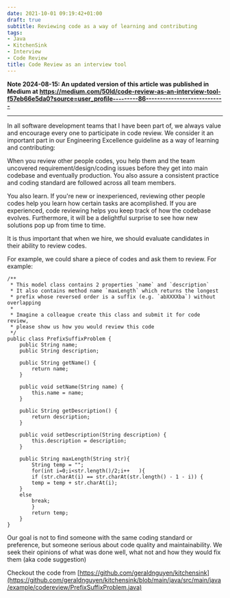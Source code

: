 ```yaml
---
date: 2021-10-01 09:19:42+01:00
draft: true
subtitle: Reviewing code as a way of learning and contributing
tags:
- Java
- KitchenSink
- Interview
- Code Review
title: Code Review as an interview tool
---
```

**Note 2024-08-15: An updated version of this article was published in Medium at https://medium.com/50ld/code-review-as-an-interview-tool-f57eb66e5da0?source=user_profile---------86----------------------------**

-----------------

In all software development teams that I have been part of, we always value and encourage every one to participate in code review. We consider it an important part in our Engineering Excellence guideline as a way of learning and contributing:

When you review other people codes, you help them and the team uncovered requirement/design/coding issues before they get into main codebase and eventually production. You also assure a consistent practice and coding standard are followed across all team members.

You also learn. If you're new or inexperienced, reviewing other people codes help you learn how certain tasks are acomplished. If you are experienced, code reviewing helps you keep track of how the codebase evolves. Furthermore, it will be a delightful surprise to see how new solutions pop up from time to time.

It is thus important that when we hire, we should evaluate candidates in their ability to review codes. 

For example, we could share a piece of codes and ask them to review. For example:

```
/**
 * This model class contains 2 properties `name` and `description`
 * It also contains method name `maxLength` which returns the longest
 * prefix whose reversed order is a suffix (e.g. `abXXXXba`) without overlapping
 *
 * Imagine a colleague create this class and submit it for code review,
 * please show us how you would review this code
 */
public class PrefixSuffixProblem {
    public String name;
    public String description;

    public String getName() {
        return name;
    }

    public void setName(String name) {
        this.name = name;
    }

    public String getDescription() {
        return description;
    }

    public void setDescription(String description) {
        this.description = description;
    }

    public String maxLength(String str){
        String temp = "";
        for(int i=0;i<str.length()/2;i++   ){
        if (str.charAt(i) == str.charAt(str.length() - 1 - i)) {
        temp = temp + str.charAt(i);
    }
    else
        break;
        }
        return temp;
    }
}

```

Our goal is not to find someone with the same coding standard or preference, but someone serious about code quality and maintainability. We seek their opinions of what was done well, what not and how they would fix them (aka code suggestion)


Checkout the code from [https://github.com/geraldnguyen/kitchensink](https://github.com/geraldnguyen/kitchensink/blob/main/java/src/main/java/example/codereview/PrefixSuffixProblem.java)